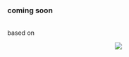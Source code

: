 <h3>coming soon</h3>
<br>
based on
<br>
<p align="center"><img src="https://laravel.com/assets/img/components/logo-laravel.svg"></p>
